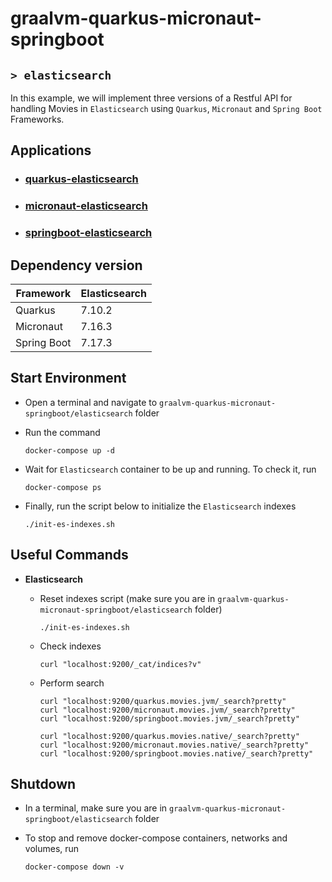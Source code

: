# graalvm-quarkus-micronaut-springboot
## `> elasticsearch`

In this example, we will implement three versions of a Restful API for handling Movies in `Elasticsearch` using `Quarkus`, `Micronaut` and `Spring Boot` Frameworks.

## Applications

- ### [quarkus-elasticsearch](https://github.com/ivangfr/graalvm-quarkus-micronaut-springboot/tree/master/elasticsearch/quarkus-elasticsearch#graalvm-quarkus-micronaut-springboot)
- ### [micronaut-elasticsearch](https://github.com/ivangfr/graalvm-quarkus-micronaut-springboot/tree/master/elasticsearch/micronaut-elasticsearch#graalvm-quarkus-micronaut-springboot)
- ### [springboot-elasticsearch](https://github.com/ivangfr/graalvm-quarkus-micronaut-springboot/tree/master/elasticsearch/springboot-elasticsearch#graalvm-quarkus-micronaut-springboot)

## Dependency version

| Framework   | Elasticsearch |
|-------------|---------------|
| Quarkus     | 7.10.2        |
| Micronaut   | 7.16.3        |
| Spring Boot | 7.17.3        |

## Start Environment

- Open a terminal and navigate to `graalvm-quarkus-micronaut-springboot/elasticsearch` folder

- Run the command
  ```
  docker-compose up -d
  ```

- Wait for `Elasticsearch` container to be up and running. To check it, run
  ```
  docker-compose ps
  ```

- Finally, run the script below to initialize the `Elasticsearch` indexes
  ```
  ./init-es-indexes.sh
  ```

## Useful Commands

- **Elasticsearch**

  - Reset indexes script (make sure you are in `graalvm-quarkus-micronaut-springboot/elasticsearch` folder)
    ```
    ./init-es-indexes.sh
    ```

  - Check indexes
    ```
    curl "localhost:9200/_cat/indices?v"
    ```

  - Perform search
    ```
    curl "localhost:9200/quarkus.movies.jvm/_search?pretty"
    curl "localhost:9200/micronaut.movies.jvm/_search?pretty"
    curl "localhost:9200/springboot.movies.jvm/_search?pretty"

    curl "localhost:9200/quarkus.movies.native/_search?pretty"
    curl "localhost:9200/micronaut.movies.native/_search?pretty"
    curl "localhost:9200/springboot.movies.native/_search?pretty"
    ```

## Shutdown

- In a terminal, make sure you are in `graalvm-quarkus-micronaut-springboot/elasticsearch` folder

- To stop and remove docker-compose containers, networks and volumes, run
  ```
  docker-compose down -v
  ```
